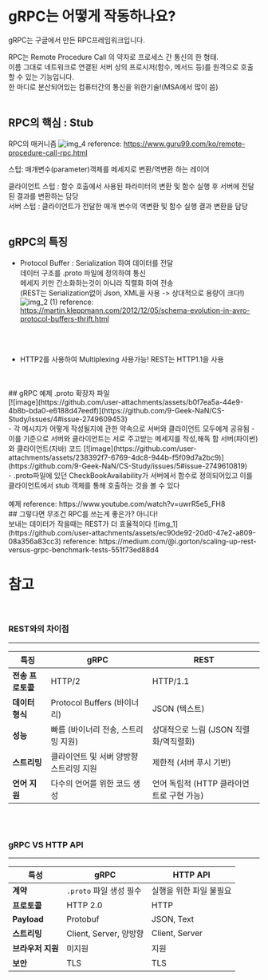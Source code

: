 # gRPC는 어떻게 작동하나요?

gRPC는 구글에서 만든 RPC프레임워크입니다.

RPC는 Remote Procedure Call 의 약자로 프로세스 간 통신의 한 형태.<br>
이름 그대로 네트워크로 연결된 서버 상의 프로시저(함수, 메서드 등)를 원격으로 호출할 수 있는 기능입니다.<br>
한 마디로 분산되어있는 컴퓨터간의 통신을 위한기술!(MSA에서 많이 씀)
<br>
<br>
## RPC의 핵심 : Stub
RPC의 매커니즘
![img_4](https://github.com/user-attachments/assets/1d28b269-f9af-4e9c-aa77-495bd27fb70e)
 reference: https://www.guru99.com/ko/remote-procedure-call-rpc.html

스텁: 매개변수(parameter)객체를 메세지로 변환/역변환 하는 레이어

클라이언트 스텁 : 함수 호출에서 사용된 파라미터의 변환 및 함수 실행 후 서버에 전달된 결과를 변환하는 담당<br>
서버 스텁 : 클라이언트가 전달한 매개 변수의 역변환 및 함수 실행 결과 변환을 담당
<br>
<br>

## gRPC의 특징
- Protocol Buffer : Serialization 하여 데이터를 전달<br>
데이터 구조를 .proto 파일에 정의하여 통신<br>
메세지 키만 간소화하는것이 아니라 직렬화 하여 전송<br>
(REST는 Serialization없이 Json, XML을 사용 -> 상대적으로 용량이 크다!)
![img_2 (1)](https://github.com/user-attachments/assets/6aa55212-8f3a-40b7-be56-6e51055384ca)
reference: https://martin.kleppmann.com/2012/12/05/schema-evolution-in-avro-protocol-buffers-thrift.html<br>
<br>
<br>

- HTTP2를 사용하여 Multiplexing 사용가능!
REST는 HTTP1.1을 사용
<br>
<br>
## gRPC 예제
.proto 확장자 파일<br>
[![image](https://github.com/user-attachments/assets/b0f7ea5a-44e9-4b8b-bda0-e6188d47eedf)](https://github.com/9-Geek-NaN/CS-Study/issues/4#issue-2749609453)<br>
- 각 메시지가 어떻게 작성될지에 관한 약속으로 서버와 클라이언트 모두에게 공유됨
- 이를 기준으로 서버와 클라이언트는 서로 주고받는 메세지를 작성,해독 함
서버(파이썬)와 클라이언트(자바) 코드
[![image](https://github.com/user-attachments/assets/238392f7-6769-4dc8-944b-f5f09d7a2bc9)](https://github.com/9-Geek-NaN/CS-Study/issues/5#issue-2749610819)<br>
- .proto파일에 있던 CheckBookAvailability가 서버에서 함수로 정의되어있고
이를 클라이언트에서 stub 객체를 통해 호출하는 것을 볼 수 있다
<br>
<br>
예제 reference: https://www.youtube.com/watch?v=uwrR5e5_FH8
<br>
## 그렇다면 무조건 RPC를 쓰는게 좋은가?
아니다!<br>
보내는 데이터가 작을때는 REST가 더 효율적이다
![img_1](https://github.com/user-attachments/assets/ec90de92-20d0-47e2-a809-08a356a83cc3)
reference: https://medium.com/@i.gorton/scaling-up-rest-versus-grpc-benchmark-tests-551f73ed88d4

# 참고
<br>

### REST와의 차이점
---
| **특징**         | **gRPC**                                          | **REST**                               |
|------------------|-------------------------------------------------|---------------------------------------|
| **전송 프로토콜** | HTTP/2                                           | HTTP/1.1                              |
| **데이터 형식**   | Protocol Buffers (바이너리)                      | JSON (텍스트)                         |
| **성능**         | 빠름 (바이너리 전송, 스트리밍 지원)                | 상대적으로 느림 (JSON 직렬화/역직렬화) |
| **스트리밍**      | 클라이언트 및 서버 양방향 스트리밍 지원           | 제한적 (서버 푸시 기반)                |
| **언어 지원**     | 다수의 언어를 위한 코드 생성                     | 언어 독립적 (HTTP 클라이언트로 구현 가능) |
<br>

<br>

### gRPC VS HTTP API
---
| **특성**          | **gRPC**                     | **HTTP API**            |
|-------------------|-----------------------------|-------------------------|
| **계약**          | `.proto` 파일 생성 필수       | 실행을 위한 파일 불필요  |
| **프로토콜**       | HTTP 2.0                    | HTTP                    |
| **Payload**       | Protobuf                    | JSON, Text              |
| **스트리밍**       | Client, Server, 양방향        | Client, Server          |
| **브라우저 지원**   | 미지원                      | 지원                    |
| **보안**          | TLS                         | TLS                     |
